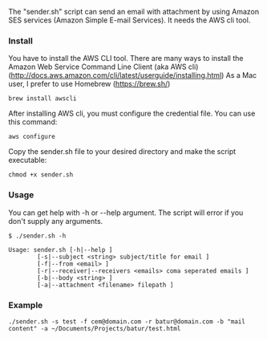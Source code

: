 The "sender.sh" script can send an email with attachment by using Amazon SES services (Amazon Simple E-mail Services). It needs the AWS cli tool.

### Install

You have to install the AWS CLI tool.
There are many ways to install the Amazon Web Service Command Line Client (aka AWS cli) (http://docs.aws.amazon.com/cli/latest/userguide/installing.html)
As a Mac user, I prefer to use Homebrew (https://brew.sh/)

```
brew install awscli
```

After installing AWS cli, you must configure the credential file. You can use this command:

```
aws configure
```

Copy the sender.sh file to your desired directory and make the script executable:

```
chmod +x sender.sh
```

### Usage

You can get help with -h or --help argument. The script will error if you don't supply any arguments.

```
$ ./sender.sh -h

Usage: sender.sh [-h|--help ]
        [-s|--subject <string> subject/title for email ]
        [-f|--from <email> ]
        [-r|--receiver|--receivers <emails> coma seperated emails ]
        [-b|--body <string> ]
        [-a|--attachment <filename> filepath ]
```

### Example

```
./sender.sh -s test -f cem@domain.com -r batur@domain.com -b "mail content" -a ~/Documents/Projects/batur/test.html 
```
